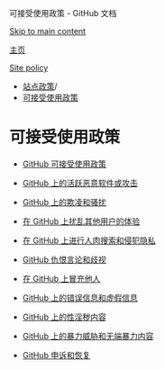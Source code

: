 可接受使用政策 - GitHub 文档

[Skip to main content](#main-content)

[主页](/zh)

[Site policy](/zh/site-policy)

* [站点政策](/zh/site-policy)/
* [可接受使用政策](/zh/site-policy/acceptable-use-policies)

可接受使用政策
==========

* [GitHub 可接受使用政策](/zh/site-policy/acceptable-use-policies/github-acceptable-use-policies)

* [GitHub 上的活跃恶意软件或攻击](/zh/site-policy/acceptable-use-policies/github-active-malware-or-exploits)

* [GitHub 上的欺凌和骚扰](/zh/site-policy/acceptable-use-policies/github-bullying-and-harassment)

* [在 GitHub 上扰乱其他用户的体验](/zh/site-policy/acceptable-use-policies/github-disrupting-the-experience-of-other-users)

* [在 GitHub 上进行人肉搜索和侵犯隐私](/zh/site-policy/acceptable-use-policies/github-doxxing-and-invasion-of-privacy)

* [GitHub 仇恨言论和歧视](/zh/site-policy/acceptable-use-policies/github-hate-speech-and-discrimination)

* [在 GitHub 上冒充他人](/zh/site-policy/acceptable-use-policies/github-impersonation)

* [GitHub 上的错误信息和虚假信息](/zh/site-policy/acceptable-use-policies/github-misinformation-and-disinformation)

* [GitHub 上的性淫秽内容](/zh/site-policy/acceptable-use-policies/github-sexually-obscene-content)

* [GitHub 上的暴力威胁和无端暴力内容](/zh/site-policy/acceptable-use-policies/github-threats-of-violence-and-gratuitously-violent-content)

* [GitHub 申诉和恢复](/zh/site-policy/acceptable-use-policies/github-appeal-and-reinstatement)
